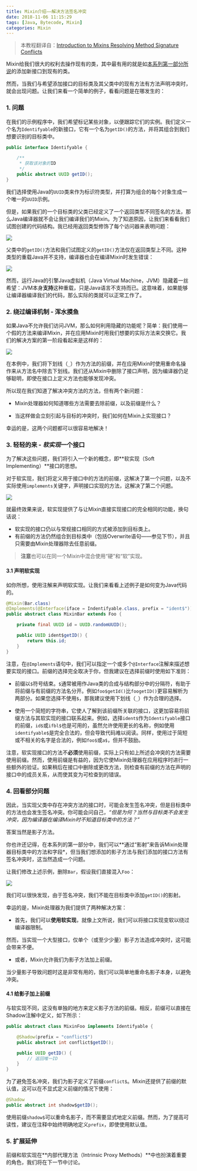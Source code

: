 ```yaml
---
title: Mixin介绍——解决方法签名冲突
date: 2018-11-06 11:15:29
tags: [Java, Bytecode, Mixin]
categories: Mixin
---
```

> 本教程翻译自：[Introduction to Mixins Resolving Method Signature Conflicts](https://github.com/SpongePowered/Mixin/wiki/Introduction-to-Mixins---Resolving-Method-Signature-Conflicts)

Mixin给我们很大的权利去操作现有的类，其中最有用的就是如[本系列第一部分所说](https://github.com/SpongePowered/Mixin/wiki/Introduction-to-Mixins---Understanding-Mixin-Architecture)的添加新接口到现有的类。

然而，当我们与希望添加接口的目标类及其父类中的现有方法有方法声明冲突时，就会出现问题。让我们来看一个简单的例子，看看问题是在哪发生的：

### 1. 问题

在我们的示例程序中，我们希望标记某些对象，以便跟踪它们的实例。我们定义一个名为`Identifyable`的新接口，它有一个名为`getID()`的方法，并将其组合到我们想要识别的目标类中。
```java
public interface Identifyable {

    /**
     * 获取该对象的ID
     */
    public abstract UUID getID();
}
```

我们选择使用Java的`UUID`类来作为标识符类型，并打算为组合的每个对象生成一个唯一的`UUID`示例。

但是，如果我们的一个目标类的父类已经定义了一个返回类型不同签名的方法，那么Java编译器就不会让我们编译我们的Mixin。为了知道原因，让我们来看看我们试图创建的代码结构。我已经用返回类型修饰了每个访问器来表明问题：

![](mixin_conflict_0.png)

父类中的`getID()`方法和我们试图定义的`getID()`方法仅在返回类型上不同。这种类型的重载Java并不支持，编译器也会在编译Mixin时发生错误：

![](mixin_conflict_1.png)

然而，运行Java的引擎Java虚拟机（Java Virtual Machine，JVM）隐藏着一丝希望：JVM本身**支持**这种重载，只是Java语言不支持而已。这意味着，如果能够让编译器编译我们的代码，那么实际的类就可以正常工作了。

### 2. 绕过编译机制 - 浑水摸鱼

如果Java不允许我们访问JVM，那么如何利用隐藏的功能呢？简单：我们使用一个假的方法来编译Mixin，并在应用Mixin时用我们想要的实际方法来交换它。我们的解决方案的第一阶段看起来是这样的：

![](mixin_conflict_2.png)

在本例中，我们将下划线（`_`）作为方法的前缀，并在应用Mixin时使用重命名操作来从方法名中除去下划线。我们还从Mixin中删除了接口声明，因为编译器仍足够聪明，即使在接口上定义方法也能够发现冲突。

所以现在我们知道了解决冲突方法的方法，但有两个新问题：

* Mixin处理器如何知道哪些方法需要去除前缀，以及前缀是什么？

* 当这样做会立刻引起与目标的冲突时，我们如何在Mixin上实现接口？

幸运的是，这两个问题都可以很容易地解决！

### 3. 轻轻的来 - *软实现*一个接口

为了解决这些问题，我们将引入一个新的概念，即**软实现（Soft Implementing）**接口的思想。

对于软实现，我们将定义用于接口中的方法的前缀，这解决了第一个问题，以及不实际使用`implements`关键字，声明接口实现的方法，这解决了第二个问题。

![](mixin_conflict_3.png)

就最终效果来说，软实现提供了与让Mixin直接实现接口的完全相同的功能，换句话说：

* 软实现的接口仍以与常规接口相同的方式被添加到目标类上。
* 有前缀的方法仍然组合到目标类中（包括Overwrite语句——参见下节），并且只需要由Mixin处理器除去任意前缀。

> **注意**也可以在同一个Mixin中混合使用“硬”和“软”实现。

#### 3.1 声明软实现

如你所想，使用注解来声明软实现。让我们来看看上述例子是如何变为Java代码的。

```java
@Mixin(Bar.class)
@Implements(@Interface(iface = Indentifyable.class, prefix = "ident$"))
public abstract class MixinBar extends Foo {

    private final UUID id = UUID.randomUUID();

    public UUID ident$getID() {
        return this.id;
    }
}
```

注意，在`@Implements`语句中，我们可以指定一个或多个`@Interface`注解来描述想要实现的接口。前缀的选择完全取决于你，但我建议在选择前缀时使用如下准则：

* 前缀以`$`符号结束。`$`通常被用作Java类的合成与结构部分中的分隔符，有助于将前缀与有前缀的方法名分开。例如`foo$getId()`比`foogetID()`更容易解析为两部分。如果您选择不使用`$`，那我建议使用下划线（`_`）作为合理的选择。

* 使用一个简短的字符串，它使人了解到该前缀所关联的接口，这更加容易将前缀方法与其软实现的接口联系起来。例如，选择`ident$`作为`Identifyable`接口的前缀，`id$`或`ifbl$`也是可用的，虽然允许使用更长的名称，例如使用`identifyable$`是完全合法的，但会导致代码难以阅读。同样，使用过于简短或不相关的名字是合法的，例如`foo$`或`a$`，但并不鼓励。

注意，软实现接口的方法不**必须**使用前缀，实际上只有如上所述会冲突的方法需要使用前缀。然而，使用前缀是有益的，因为它使Mixin处理器在应用程序时进行一些额外的验证。如果稍后在接口中删除或更改方法，则检查有前缀的方法在声明的接口中的成员关系，从而使其变为可检查到的错误。

### 4. 回看部分问题

因此，当实现父类中存在冲突方法的接口时，可能会发生签名冲突，但是目标类中的方法也会发生签名冲突。你可能会问自己，*“但是为何？当然与目标类不会发生冲突，因为编译器在编译Mixin时不知道目标类中的方法？”*

答案当然是影子方法。

你也许还记得，在本系列的第一部分中，我们可以**通过“影射”来告诉Mixin处理器目标类中的方法和字段*，但当我们想添加的影子方法与我们添加的接口方法有签名冲突时，这当然造成一个问题。

让我们修改上述示例，删除`Bar`，假设我们直接混入`Foo`：

![](mixin_conflict_4.png)

我们可以很快发现，由于签名冲突，我们不能在目标类中添加`getID()`的影射。

幸运的是，Mixin处理器为我们提供了两种解决方案：

* 首先，我们可以**使用软实现**，就像上文所说，我们可以将接口实现变软以绕过编译器限制。
 
然而，当实现一个大型接口，仅单个（或至少少量）影子方法造成冲突时，这可能会带来不便。

* 或者，Mixin允许我们为影子方法加上前缀。

当少量影子导致问题时这是非常有用的，我们可以简单地重命名影子本身，以避免冲突。

#### 4.1 给影子加上前缀

与软实现不同，这没有单独的地方来定义影子方法的前缀。相反，前缀可以直接在Shadow注解中定义，如下所示：

```java
public abstract class MixinFoo implements Identifyable {

    @Shadow(prefix = "conflict$")
    public abstract int conflict$getID();

    public UUID getID() {
        // 返回唯一ID
    }
}
```

为了避免签名冲突，我们为影子定义了前缀`conflict$`。Mixin还提供了前缀的默认值，这可以在不显式定义前缀的情况下使用：

```java
@Shadow
public abstract int shadow$getID();
```

使用前缀`shadow$`可以重命名影子，而不需要显式地定义前缀。然而，为了提高可读性，建议在注释中始终明确地定义`prefix`，即使使用默认值。

### 5. 扩展延伸

前缀和软实现在**内部代理方法（Intrinsic Proxy Methods）**中也扮演着重要的角色，我们将在下一节中讨论。